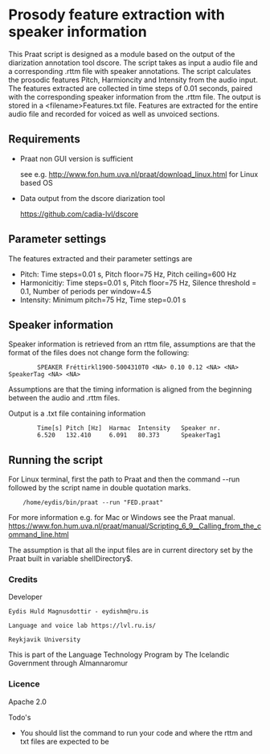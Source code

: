 # Prosody feature extraction with speaker information
This Praat script is designed as a module based on the output of the diarization annotation tool dscore. The script takes as input a audio file and a corresponding .rttm file with speaker annotations. The script calculates the prosodic features Pitch, Harmioncity and Intensity from the audio input. The features extracted are collected in time steps of 0.01 seconds, paired with the corresponding speaker information from the .rttm file. The output is stored in a \<filename>Features.txt file. Features are extracted for the entire audio file and recorded for voiced as well as unvoiced sections.

## Requirements
* Praat non GUI version is sufficient

	see e.g. http://www.fon.hum.uva.nl/praat/download_linux.html for Linux based OS

* Data output from the dscore diarization tool 
 	
 	https://github.com/cadia-lvl/dscore


## Parameter settings
The features extracted and their parameter settings are 

* Pitch: Time steps=0.01 s, Pitch floor=75 Hz, Pitch ceiling=600 Hz
* Harmonicitiy: Time steps=0.01 s, Pitch floor=75 Hz, Silence threshold = 0.1, Number of periods per window=4.5
* Intensity: Minimum pitch=75 Hz, Time step=0.01 s


## Speaker information
Speaker information is retrieved from an rttm file, assumptions are that the format of the files does not change form the following:

			SPEAKER Fréttirkl1900-5004310T0 <NA> 0.10 0.12 <NA> <NA> SpeakerTag <NA> <NA>

Assumptions are that the timing information is aligned from the beginning between the audio and .rttm files.

Output is a .txt file containing information 

			Time[s]	Pitch [Hz]	Harmac	Intensity	Speaker nr.		
			6.520	132.410		6.091	80.373		SpeakerTag1

			
## Running the script

For Linux terminal, first the path to Praat and then the command --run followed by the script name in double quotation marks.

		/home/eydis/bin/praat --run "FED.praat"

For more information e.g. for Mac or Windows see the Praat manual.  https://www.fon.hum.uva.nl/praat/manual/Scripting_6_9__Calling_from_the_command_line.html 

The assumption is that all the input files are in current directory set by the Praat built in variable shellDirectory$. 


### Credits

Developer

	Eydis Huld Magnusdottir - eydishm@ru.is

	Language and voice lab https://lvl.ru.is/

	Reykjavik University

This is part of the Language Technology Program by The Icelandic Government through Almannaromur

### Licence
Apache 2.0

Todo's
* You should list the command to run your code and where the rttm and txt files are expected to be



